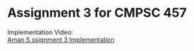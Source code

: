 # Assignment 3 for CMPSC 457

Implementation Video: <br>
<a href='https://psu.mediaspace.kaltura.com/media/CMPSC-457-Assignment-3-Implementation/1_zxprsz9w'>Aman S ssignment 3 Implementation</a>
